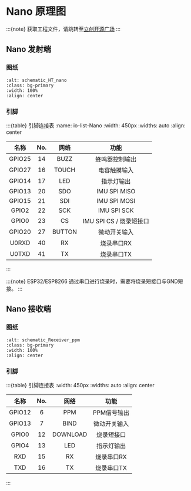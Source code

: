 # Nano 原理图

:::{note}
获取工程文件，请跳转至[立创开源广场](http://oshwhub.com/nineday/headtracker_esp32-nano-wu-xian-tou-zhui)
:::

## Nano 发射端

### 图纸

```{image} ../../_static/schematic_HT_nano.png
:alt: schematic_HT_nano
:class: bg-primary
:width: 100%
:align: center
```

### 引脚


:::{table} 引脚连接表
:name: io-list-Nano
:width: 450px
:widths: auto
:align: center

| 名称 | No. | 网络 | 功能 |
| :---: | :---: | :---: | :---: |
| GPIO25 | 14 | BUZZ | 蜂鸣器控制输出 |
| GPIO27 | 16 | TOUCH | 电容触摸输入 |
| GPIO14 | 17 | LED | 指示灯输出 |
| GPIO13 | 20 | SDO | IMU SPI MISO |
| GPIO15 | 21 | SDI | IMU SPI MOSI |
| GPIO2 | 22 | SCK | IMU SPI SCK |
| GPIO0 | 23 | CS | IMU SPI CS / 烧录短接口 |
| GPIO20 | 27 | BUTTON | 微动开关输入 |
| U0RXD | 40 | RX | 烧录串口RX |
| U0TXD | 41 | TX | 烧录串口TX |
:::

:::{note}
ESP32/ESP8266 通过串口进行烧录时，需要将烧录短接口与GND短接。
:::

## Nano 接收端

### 图纸

```{image} ../../_static/schematic_Receiver_ppm.png
:alt: schematic_Receiver_ppm
:class: bg-primary
:width: 100%
:align: center
```

### 引脚

:::{table} 引脚连接表
:width: 450px
:widths: auto
:align: center

| 名称 | No. | 网络 | 功能 |
| :---: | :---: | :---: | :---: |
| GPIO12 | 6 | PPM | PPM信号输出 |
| GPIO13 | 7 | BIND | 微动开关输入 |
| GPIO0 | 12 | DOWNLOAD | 烧录短接口 |
| GPIO4 | 13 | LED | 指示灯输出 |
| RXD | 15 | RX | 烧录串口RX |
| TXD | 16 | TX | 烧录串口TX |
:::

